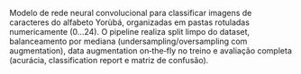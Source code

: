 Modelo de rede neural convolucional para classificar imagens de caracteres do alfabeto Yorùbá, organizadas em pastas rotuladas numericamente (0…24). O pipeline realiza split limpo do dataset, balanceamento por mediana (undersampling/oversampling com augmentation), data augmentation on‑the‑fly no treino 
e avaliação completa (acurácia, classification report e matriz de confusão).

